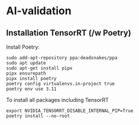 # AI-validation

## Installation TensorRT (/w Poetry)

Install Poetry:

``` console
sudo add-apt-repository ppa:deadsnakes/ppa
sudo apt update
sudo apt-get install pipx
pipx ensurepath
pipx install poetry
poetry config virtualenvs.in-project true
poetry env use 3.11
```

To install all packages including TensorRT
``` console
export NVIDIA_TENSORRT_DISABLE_INTERNAL_PIP=True
poetry install --no-root
```